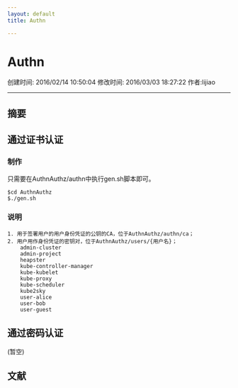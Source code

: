 ```yaml
---
layout: default
title: Authn

---
```


# Authn
创建时间: 2016/02/14 10:50:04  修改时间: 2016/03/03 18:27:22 作者:lijiao

----

## 摘要

## 通过证书认证

### 制作

只需要在AuthnAuthz/authn中执行gen.sh脚本即可。

	$cd AuthnAuthz
	$./gen.sh

### 说明

	1. 用于签署用户的用户身份凭证的公钥的CA，位于AuthnAuthz/authn/ca；
	2. 用户用作身份凭证的密钥对，位于AuthnAuthz/users/{用户名}；
		admin-cluster
		admin-project
		heapster
		kube-controller-manager
		kube-kubelet
		kube-proxy
		kube-scheduler
		kube2sky
		user-alice
		user-bob
		user-guest

## 通过密码认证

(暂空)

## 文献
